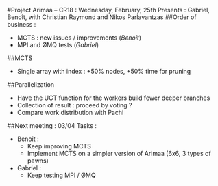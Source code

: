 ﻿#Project Arimaa – CR18 : Wednesday, February, 25th
Presents : Gabriel, Benoît, with Christian Raymond and Nikos Parlavantzas
##Order of business :
- MCTS : new issues / improvements (*Benoît*)
- MPI and ØMQ tests (*Gabriel*)

##MCTS
- Single array with index : +50% nodes, +50% time for pruning

##Parallelization
- Have the UCT function for the workers build fewer deeper branches
- Collection of result : proceed by voting ?
- Compare work distribution with Pachi

##Next meeting : 03/04
Tasks :
- Benoît :
  * Keep improving MCTS
  * Implement MCTS on a simpler version of Arimaa (6x6, 3 types of pawns)
- Gabriel :
  * Keep testing MPI / ØMQ
